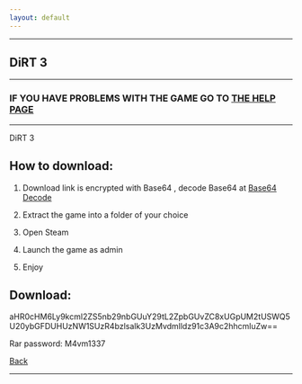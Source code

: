 ```yaml
---
layout: default
---
```


* * *

## DiRT 3

* * *

### IF YOU HAVE PROBLEMS WITH THE GAME GO TO [THE HELP PAGE](/games/help.md)

* * *

DiRT 3

## How to download:

1. Download link is encrypted with Base64 , decode Base64 at [Base64 Decode](https://www.base64decode.org/)

2. Extract the game into a folder of your choice

3. Open Steam

4. Launch the game as admin

5. Enjoy

## Download:

aHR0cHM6Ly9kcml2ZS5nb29nbGUuY29tL2ZpbGUvZC8xUGpUM2tUSWQ5U20ybGFDUHUzNW1SUzR4bzlsalk3UzMvdmlldz91c3A9c2hhcmluZw==

Rar password: M4vm1337

[Back](https://m4vmcvrk.github.io/)

* * *